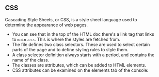 ## CSS

Cascading Style Sheets, or CSS, is a style sheet language used to determine the appearance of web pages.

- You can see that in the top of the HTML doc there's a link tag that links to `main.css`. This is where the styles are fetched from.
- The file defines two class selectors. These are used to select certain parts of the page and to define styling rules to style them.
- A class selector definition always starts with a period, and contains the name of the class.
- The classes are attributes, which can be added to HTML elements.
- CSS attributes can be examined on the elements tab of the console:
